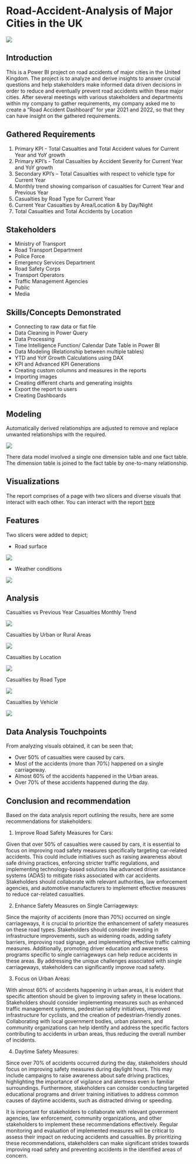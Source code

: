 # Road-Accident-Analysis of Major Cities in the UK

![](cars-on-snowy-road-police-car-in-front-banner.png)

## Introduction

This is a Power BI project on road accidents of major cities in the United Kingdom. The project is to analyze and derive insights to answer crucial questions and help stakeholders make informed data driven decisions in order to reduce and eventually prevent road accidents within these major cities. After several meetings with various stakeholders and departments within my company to gather requirements, my company asked me to create a “Road Accident Dashboard” for year 2021 and 2022, so that they can have insight on the gathered requirements.

## Gathered Requirements

1)	Primary KPI - Total Casualties and Total Accident values for Current Year and YoY growth
2)	Primary KPI’s - Total Casualties by Accident Severity for Current Year and YoY growth
3)	Secondary KPI’s – Total Casualties with respect to vehicle type for Current Year
4)	Monthly trend showing comparison of casualties for Current Year and Previous Year
5)	Casualties by Road Type for Current Year
6)	Current Year Casualties by Area/Location & by Day/Night
7)	Total Casualties and Total Accidents by Location

## Stakeholders

-	Ministry of Transport
-	Road Transport Department
-	Police Force
-	Emergency Services Department
-	Road Safety Corps
-	Transport Operators
-	Traffic Management Agencies
-	Public
-	Media

## Skills/Concepts Demonstrated

-	Connecting to raw data or flat file
-	Data Cleaning in Power Query
-	Data Processing
-	Time Intelligence Function/ Calendar Date Table in Power BI
-	Data Modeling (Relationship between multiple tables)
-	YTD and YoY Growth Calculations using DAX
-	KPI and Advanced KPI Generations
-	Creating custom columns and measures in the reports
-	Importing images
-	Creating different charts and generating insights
-	Export the report to users
-	Creating Dashboards

## Modeling
Automatically derived relationships are adjusted to remove and replace unwanted relationships with the required.

![](Model%20View%20of%20Table%20Relationship.png)

There data model involved a single one dimension table and one fact table. The dimension table is joined to the fact table by  one-to-many relationship.

## Visualizations

The report comprises of a page with two slicers and diverse visuals that interact with each other. You can interact with the report [here](https://app.powerbi.com/links/pccHKcXIRj?ctid=3327555b-876a-470a-b0cf-ded3db22f2b5&pbi_source=linkShare)

## Features 

Two slicers were added to depict;
-	Road surface

![](Road%20Surface%20Slicer.png)

-	Weather conditions

![](Weather%20Conditions%20Slicer.png)

## Analysis

Casualties vs Previous Year Casualties Monthly Trend

![](CY%20vs%20PY%20Casualties%20Monthly%20Trend.png)

Casualties by Urban or Rural Areas

![](Casualties%20by%20Urban_Rural.png)

Casualties by Location

![](Casualties%20by%20Location.png)

Casualties by Road Type

![](Casualties%20by%20Road%20Type.png)

Casualties by Vehicle

![](Casualties%20by%20Vehicle%20Type.png)

## Data Analysis Touchpoints

From analyzing visuals obtained, it can be seen that;
-	Over 50% of casualties were caused by cars.
-	Most of the accidents (more than 70%) happened on a single carriageway.
-	Almost 60% of the accidents happened in the Urban areas.
-	Over 70% of these accidents happened during the day.

## Conclusion and recommendation

Based on the data analysis report outlining the results, here are some recommendations for stakeholders:
1. Improve Road Safety Measures for Cars: 

Given that over 50% of casualties were caused by cars, it is essential to focus on improving road safety measures specifically targeting car-related accidents. This could include initiatives such as raising awareness about safe driving practices, enforcing stricter traffic regulations, and implementing technology-based solutions like advanced driver assistance systems (ADAS) to mitigate risks associated with car accidents. Stakeholders should collaborate with relevant authorities, law enforcement agencies, and automotive manufacturers to implement effective measures to reduce car-related casualties.

2. Enhance Safety Measures on Single Carriageways: 

Since the majority of accidents (more than 70%) occurred on single carriageways, it is crucial to prioritize the enhancement of safety measures on these road types. Stakeholders should consider investing in infrastructure improvements, such as widening roads, adding safety barriers, improving road signage, and implementing effective traffic calming measures. Additionally, promoting driver education and awareness programs specific to single carriageways can help reduce accidents in these areas. By addressing the unique challenges associated with single carriageways, stakeholders can significantly improve road safety.

3. Focus on Urban Areas: 

With almost 60% of accidents happening in urban areas, it is evident that specific attention should be given to improving safety in these locations. Stakeholders should consider implementing measures such as enhanced traffic management systems, pedestrian safety initiatives, improved infrastructure for cyclists, and the creation of pedestrian-friendly zones. Collaborating with local government bodies, urban planners, and community organizations can help identify and address the specific factors contributing to accidents in urban areas, thus reducing the overall number of incidents.

4. Daytime Safety Measures: 

Since over 70% of accidents occurred during the day, stakeholders should focus on improving safety measures during daylight hours. This may include campaigns to raise awareness about safe driving practices, highlighting the importance of vigilance and alertness even in familiar surroundings. Furthermore, stakeholders can consider conducting targeted educational programs and driver training initiatives to address common causes of daytime accidents, such as distracted driving or speeding.

It is important for stakeholders to collaborate with relevant government agencies, law enforcement, community organizations, and other stakeholders to implement these recommendations effectively. Regular monitoring and evaluation of implemented measures will be critical to assess their impact on reducing accidents and casualties. By prioritizing these recommendations, stakeholders can make significant strides towards improving road safety and preventing accidents in the identified areas of concern.


